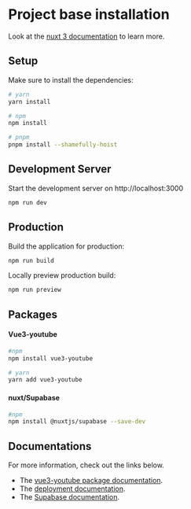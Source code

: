 # Project base installation

Look at the [nuxt 3 documentation](https://v3.nuxtjs.org) to learn more.

## Setup

Make sure to install the dependencies:

```bash
# yarn
yarn install

# npm
npm install

# pnpm
pnpm install --shamefully-hoist
```

## Development Server

Start the development server on http://localhost:3000

```bash
npm run dev
```

## Production

Build the application for production:

```bash
npm run build
```

Locally preview production build:

```bash
npm run preview
```

## Packages

#### Vue3-youtube
```bash
#npm
npm install vue3-youtube

# yarn
yarn add vue3-youtube
```

#### nuxt/Supabase
```bash
#npm
npm install @nuxtjs/supabase --save-dev
```

## Documentations
For more information, check out the links below.

* The [vue3-youtube package documentation](https://www.npmjs.com/package/vue3-youtube).  
* The [deployment documentation](https://v3.nuxtjs.org/guide/deploy/presets).  
* The [Supabase documentation](https://supabase.com/docs/guides/with-nuxt-3).
